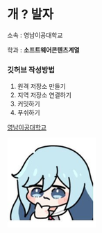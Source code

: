 # 개 ? 발자

소속 : 영남이공대학교

학과 : **소프트웨어콘텐츠계열**

### 깃허브 작성방법

1. 원격 저장소 만들기
2. 지역 저장소 연결하기
3. 커밋하기
4. 푸쉬하기

[영남이공대학교](https://www.ync.ac.kr)

![프로필 이미지](./img.jpg)
